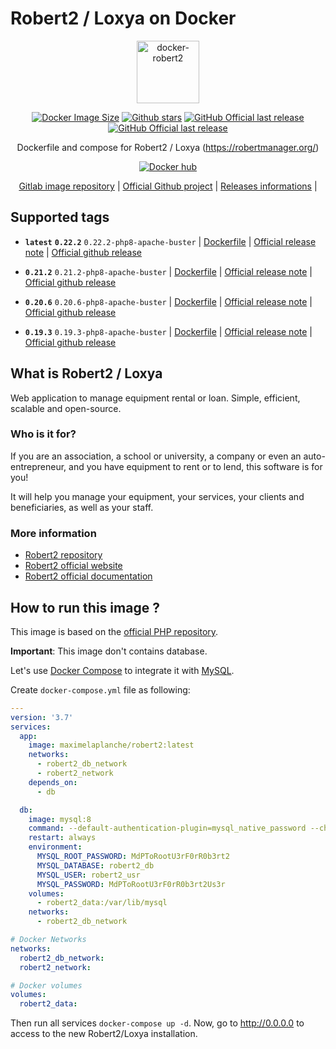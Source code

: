 # Robert2 / Loxya on Docker

<div align="center">

<img src="https://gitlab.com/uploads/-/system/project/avatar/34781125/docker-robert2.png" width="100" alt="docker-robert2">

[![Docker Image Size](https://badgen.net/docker/size/maximelaplanche/robert2?icon=docker&label=image%20size)](https://hub.docker.com/repository/docker/maximelaplanche/robert2)
[![Github stars](https://badgen.net/github/stars/LaplancheMaxime/docker-robert2?icon=github&label=stars)](https://github.com/LaplancheMaxime/docker-robert2)
[![GitHub Official last release](https://badgen.net/github/release/Robert-2/Robert2/stable?icon=github)](https://github.com/Robert-2/Robert2/releases)
[![GitHub Official last release](https://badgen.net/github/release/LaplancheMaxime/docker-robert2?icon=github)](https://github.com/LaplancheMaxime/docker-robert2)

Dockerfile and compose for Robert2 / Loxya (<https://robertmanager.org/>)

[![Docker hub](https://dockeri.co/image/maximelaplanche/robert2)](https://hub.docker.com/r/maximelaplanche/robert2)

 [Gitlab image repository](https://gitlab.com/mlaplanche/docker-robert2/) | [Official Github project](https://github.com/Robert-2/Robert2) | [Releases informations](https://github.com/Robert-2/Robert2/releases) |

</div>

## Supported tags

* **`latest`**  **`0.22.2`**  `0.22.2-php8-apache-buster` | [Dockerfile](/images/0.21.2-php8-apache-buster/Dockerfile) | [Official release note](https://github.com/Robert-2/Robert2/blob/master/CHANGELOG.md#0221-2023-08-04) | [Official github release](https://github.com/Robert-2/Robert2/releases/tag/0.22.2)

* **`0.21.2`**  `0.21.2-php8-apache-buster` | [Dockerfile](/images/0.21.2-php8-apache-buster/Dockerfile) | [Official release note](https://github.com/Robert-2/Robert2/blob/master/CHANGELOG.md#0212-2023-05-15) | [Official github release](https://github.com/Robert-2/Robert2/releases/tag/0.21.2)

* **`0.20.6`**  `0.20.6-php8-apache-buster` | [Dockerfile](/images/0.20.6-php8-apache-buster/Dockerfile) | [Official release note](https://github.com/Robert-2/Robert2/blob/master/CHANGELOG.md#0206-2023-04-14) | [Official github release](https://github.com/Robert-2/Robert2/releases/tag/0.20.6)

* **`0.19.3`**  `0.19.3-php8-apache-buster` | [Dockerfile](/images/0.19.3-php8-apache-buster/Dockerfile) | [Official release note](https://github.com/Robert-2/Robert2/blob/0.19.3/CHANGELOG.md#0193-2022-10-28) | [Official github release](https://github.com/Robert-2/Robert2/releases/tag/0.19.3)


## What is Robert2 / Loxya

Web application to manage equipment rental or loan. Simple, efficient, scalable and open-source. 

### Who is it for?

If you are an association, a school or university, a company or even an auto-entrepreneur, and you have equipment to rent or to lend, this software is for you!

It will help you manage your equipment, your services, your clients and beneficiaries, as well as your staff. 

### More information

* [Robert2 repository](https://github.com/Robert-2/Robert2)
* [Robert2 official website](https://robertmanager.org/)
* [Robert2 official documentation](https://robertmanager.org/wiki)

## How to run this image ?

This image is based on the [official PHP repository](https://registry.hub.docker.com/_/php/).

**Important**: This image don't contains database.

Let's use [Docker Compose](https://docs.docker.com/compose/) to integrate it with  [MySQL](https://hub.docker.com/_/mysql/).

Create `docker-compose.yml` file as following:

```yaml
---
version: '3.7'
services:
  app:
    image: maximelaplanche/robert2:latest
    networks:
      - robert2_db_network
      - robert2_network
    depends_on:
      - db

  db:
    image: mysql:8
    command: --default-authentication-plugin=mysql_native_password --character-set-server=utf8mb4 --collation-server=utf8mb4_unicode_ci
    restart: always
    environment:
      MYSQL_ROOT_PASSWORD: MdPToRootU3rF0rR0b3rt2
      MYSQL_DATABASE: robert2_db
      MYSQL_USER: robert2_usr
      MYSQL_PASSWORD: MdPToRootU3rF0rR0b3rt2Us3r
    volumes:
      - robert2_data:/var/lib/mysql
    networks:
      - robert2_db_network

# Docker Networks
networks:
  robert2_db_network:
  robert2_network:

# Docker volumes
volumes:
  robert2_data:
```

Then run all services `docker-compose up -d`. Now, go to <http://0.0.0.0> to access to the new Robert2/Loxya installation.
